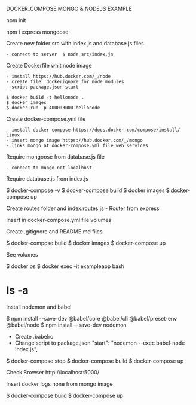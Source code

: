 DOCKER_COMPOSE MONGO & NODEJS EXAMPLE

npm init

npm i express mongoose

Create new folder src with index.js and database.js files

    - connect to server  $ node src/index.js

Create Dockerfile whit node image

    - install https://hub.docker.com/_/node
    - create file .dockerignore for node_modules
    - script package.json start

    $ docker build -t hellonode .
    $ docker images
    $ docker run -p 4000:3000 hellonode

Create docker-compose.yml file

    - install docker compose https://docs.docker.com/compose/install/  Linux
    - insert mongo image https://hub.docker.com/_/mongo
    - links mongo at docker-compose.yml file web services

Require mongoose from database.js file 

    - connect to mongo not localhost

Require database.js from index.js    

$ docker-compose -v
$ docker-compose build
$ docker images
$ docker-compose up

Create routes folder and index.routes.js
    - Router from express

Insert in docker-compose.yml file volumes

Create .gitignore and README.md files

$ docker-compose build
$ docker images
$ docker-compose up

See volumes

$ docker ps
$ docker exec -it exampleapp bash
# ls -a

Install nodemon and babel

$ npm install --save-dev @babel/core @babel/cli @babel/preset-env @babel/node
$ npm install --save-dev nodemon
- Create .babelrc
- Change script to package.json
     "start": "nodemon --exec babel-node index.js",

$ docker-compose stop
$ docker-compose build
$ docker-compose up

Check Browser http://localhost:5000/

Insert docker logs none from mongo image

$ docker-compose build
$ docker-compose up





